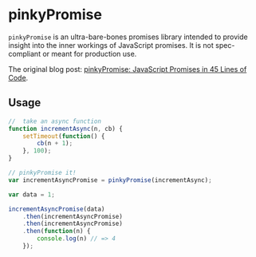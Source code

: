 # pinkyPromise

`pinkyPromise` is an ultra-bare-bones promises library intended to provide insight into the inner workings of JavaScript promises. It is not spec-compliant or meant for production use.

The original blog post: [pinkyPromise: JavaScript Promises in 45 Lines of Code](http://henleyedition.com/pinkypromise-javascript-promises-in-45-lines-of-code/).

## Usage

```javascript
//  take an async function
function incrementAsync(n, cb) {  
    setTimeout(function() {
        cb(n + 1);
    }, 100);
}

// pinkyPromise it!
var incrementAsyncPromise = pinkyPromise(incrementAsync);

var data = 1;

incrementAsyncPromise(data)  
    .then(incrementAsyncPromise)
    .then(incrementAsyncPromise)
    .then(function(n) {
        console.log(n) // => 4
    });

```

